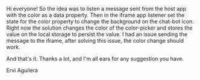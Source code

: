<!-- Tell us about your solution here -->

Hi everyone!
So the idea was to listen a message sent from the host app with the color as a data property.
Then in the iframe app listener set the state for the color property to change the background on the chat-bot icon.
Right now the solution changes the color of the color-picker and stores the value on the local storage to persist the value.
I had an issue sending the message to the iframe, after solving this issue, the color change should work.

And that's it. Thanks a lot, and I'm all ears for any suggestion you have.

Ervi Aguilera